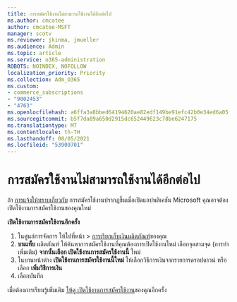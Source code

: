 ```yaml
---
title: การสมัครใช้งานไม่สามารถใช้งานได้อีกต่อไป
ms.author: cmcatee
author: cmcatee-MSFT
manager: scotv
ms.reviewer: jkinma, jmueller
ms.audience: Admin
ms.topic: article
ms.service: o365-administration
ROBOTS: NOINDEX, NOFOLLOW
localization_priority: Priority
ms.collection: Adm_O365
ms.custom:
- commerce_subscriptions
- "9002453"
- "4763"
ms.openlocfilehash: a6ffa3a8bbed64194620ae82edf149be91efc42b0e34ed6a05f7ca03478a8697
ms.sourcegitcommit: b5f7da89a650d2915dc652449623c78be6247175
ms.translationtype: MT
ms.contentlocale: th-TH
ms.lasthandoff: 08/05/2021
ms.locfileid: "53909701"
---
```

# <a name="subscription-no-longer-active"></a>การสมัครใช้งานไม่สามารถใช้งานได้อีกต่อไป

ถ้า [การแจ้งให้ทราบเกี่ยวกับ](https://support.microsoft.com/office/a-subscription-notice-appears-when-i-open-a-microsoft-365-application-4cabe32c-f594-4c0e-9191-3d3ade10cceb) การสมัครใช้งานปรากฏขึ้นเมื่อเปิดแอปพลิเคชัน Microsoft คุณอาจต้องเปิดใช้งานการสมัครใช้งานของคุณใหม่

**เปิดใช้งานการสมัครใช้งานอีกครั้ง**

1. ในศูนย์การจัดการ ให้ไปที่หน้า  >  [การเรียกเก็บเงินผลิตภัณฑ์](https://go.microsoft.com/fwlink/p/?linkid=842054)ของคุณ
2. **บนแท็บ** ผลิตภัณฑ์ ให้ค้นหาการสมัครใช้งานที่คุณต้องการเปิดใช้งานใหม่ เลือกจุดสามจุด (การทําเพิ่มเติม) **จากนั้นเลือก เปิดใช้งานการสมัครใช้งานนี้** ใหม่
3. ในบานหน้าต่าง **เปิดใช้งานการสมัครใช้งานนี้ใหม่** ให้เลือกวิธีการเงินจากรายการดรอปดาวน์ หรือเลือก **เพิ่มวิธีการเงิน**
4. เลือกบันทึก

เมื่อต้องการเรียนรู้เพิ่มเติม [ให้ดู เปิดใช้งานการสมัครใช้งาน](/microsoft-365/commerce/subscriptions/reactivate-your-subscription)ของคุณอีกครั้ง